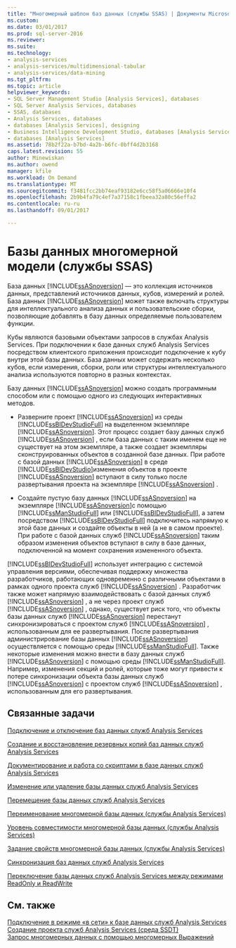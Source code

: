 ```yaml
---
title: "Многомерный шаблон баз данных (службы SSAS) | Документы Microsoft"
ms.custom: 
ms.date: 03/01/2017
ms.prod: sql-server-2016
ms.reviewer: 
ms.suite: 
ms.technology:
- analysis-services
- analysis-services/multidimensional-tabular
- analysis-services/data-mining
ms.tgt_pltfrm: 
ms.topic: article
helpviewer_keywords:
- SQL Server Management Studio [Analysis Services], databases
- SQL Server Analysis Services, databases
- SSAS, databases
- Analysis Services, databases
- databases [Analysis Services], designing
- Business Intelligence Development Studio, databases [Analysis Services]
- databases [Analysis Services]
ms.assetid: 78b2f22a-b7bd-4a2b-b6fc-0bff4d2b3168
caps.latest.revision: 55
author: Minewiskan
ms.author: owend
manager: kfile
ms.workload: On Demand
ms.translationtype: MT
ms.sourcegitcommit: f3481fcc2bb74eaf93182e6cc58f5a06666e10f4
ms.openlocfilehash: 2b9b4fa79c4ef7a37158c1fbeea32a80c56effa2
ms.contentlocale: ru-ru
ms.lasthandoff: 09/01/2017

---
```

# <a name="multidimensional-model-databases-ssas"></a>Базы данных многомерной модели (службы SSAS)
  База данных [!INCLUDE[ssASnoversion](../../includes/ssasnoversion-md.md)] — это коллекция источников данных, представлений источников данных, кубов, измерений и ролей. База данных [!INCLUDE[ssASnoversion](../../includes/ssasnoversion-md.md)] может также включать структуры для интеллектуального анализа данных и пользовательские сборки, позволяющие добавлять в базу данных определяемые пользователем функции.  
  
 Кубы являются базовыми объектами запросов в службах Analysis Services. При подключении к базе данных служб Analysis Services посредством клиентского приложения происходит подключение к кубу внутри этой базы данных. База данных может содержать несколько кубов, если измерения, сборки, роли или структуры интеллектуального анализа используются повторно в разных контекстах.  
  
 Базу данных [!INCLUDE[ssASnoversion](../../includes/ssasnoversion-md.md)] можно создать программным способом или с помощью одного из следующих интерактивных методов.  
  
-   Разверните проект [!INCLUDE[ssASnoversion](../../includes/ssasnoversion-md.md)] из среды [!INCLUDE[ssBIDevStudioFull](../../includes/ssbidevstudiofull-md.md)] на выделенном экземпляре [!INCLUDE[ssASnoversion](../../includes/ssasnoversion-md.md)]. Этот процесс создает базу данных служб [!INCLUDE[ssASnoversion](../../includes/ssasnoversion-md.md)] , если база данных с таким именем еще не существует на этом экземпляре, а также создает экземпляры сконструированных объектов в созданной базе данных. При работе с базой данных [!INCLUDE[ssASnoversion](../../includes/ssasnoversion-md.md)] в среде [!INCLUDE[ssBIDevStudio](../../includes/ssbidevstudio-md.md)]изменения объектов в проекте [!INCLUDE[ssASnoversion](../../includes/ssasnoversion-md.md)] вступают в силу только после развертывания проекта на экземпляре [!INCLUDE[ssASnoversion](../../includes/ssasnoversion-md.md)] .  
  
-   Создайте пустую базу данных [!INCLUDE[ssASnoversion](../../includes/ssasnoversion-md.md)] на экземпляре [!INCLUDE[ssASnoversion](../../includes/ssasnoversion-md.md)]с помощью [!INCLUDE[ssManStudioFull](../../includes/ssmanstudiofull-md.md)] или [!INCLUDE[ssBIDevStudioFull](../../includes/ssbidevstudiofull-md.md)], а затем посредством [!INCLUDE[ssBIDevStudioFull](../../includes/ssbidevstudiofull-md.md)] подключитесь напрямую к этой базе данных и создайте объекты в ней (а не в самом проекте). При работе с базой данных служб [!INCLUDE[ssASnoversion](../../includes/ssasnoversion-md.md)] таким образом изменения объектов вступают в силу в базе данных, подключенной на момент сохранения измененного объекта.  
  
 [!INCLUDE[ssBIDevStudioFull](../../includes/ssbidevstudiofull-md.md)] использует интеграцию с системой управления версиями, обеспечивая поддержку множества разработчиков, работающих одновременно с различными объектами в рамках одного проекта служб [!INCLUDE[ssASnoversion](../../includes/ssasnoversion-md.md)] . Разработчик также может напрямую взаимодействовать с базой данных служб [!INCLUDE[ssASnoversion](../../includes/ssasnoversion-md.md)] , а не через проект служб [!INCLUDE[ssASnoversion](../../includes/ssasnoversion-md.md)] , однако, существует риск того, что объекты базы данных служб [!INCLUDE[ssASnoversion](../../includes/ssasnoversion-md.md)] перестанут синхронизироваться с проектом служб [!INCLUDE[ssASnoversion](../../includes/ssasnoversion-md.md)] , использованным для ее развертывания. После развертывания администрирование базы данных [!INCLUDE[ssASnoversion](../../includes/ssasnoversion-md.md)] осуществляется с помощью среды [!INCLUDE[ssManStudioFull](../../includes/ssmanstudiofull-md.md)]. Также некоторые изменения можно внести в базу данных служб [!INCLUDE[ssASnoversion](../../includes/ssasnoversion-md.md)] с помощью среды [!INCLUDE[ssManStudioFull](../../includes/ssmanstudiofull-md.md)]. Например, изменения секций и ролей, которые тоже могут привести к потере синхронизации объекта базы данных служб [!INCLUDE[ssASnoversion](../../includes/ssasnoversion-md.md)] с проектом служб [!INCLUDE[ssASnoversion](../../includes/ssasnoversion-md.md)] , использованным для его развертывания.  
  
## <a name="related-tasks"></a>Связанные задачи  
 [Подключение и отключение баз данных служб Analysis Services](../../analysis-services/multidimensional-models/attach-and-detach-analysis-services-databases.md)  
  
 [Создание и восстановление резервных копий баз данных служб Analysis Services](../../analysis-services/multidimensional-models/backup-and-restore-of-analysis-services-databases.md)  
  
 [Документирование и работа со скриптами в базе данных служб Analysis Services](../../analysis-services/multidimensional-models/document-and-script-an-analysis-services-database.md)  
  
 [Изменение или удаление базы данных служб Analysis Services](../../analysis-services/multidimensional-models/modify-or-delete-an-analysis-services-database.md)  
  
 [Перемещение базы данных служб Analysis Services](../../analysis-services/multidimensional-models/move-an-analysis-services-database.md)  
  
 [Переименование многомерной базы данных (службы Analysis Services)](../../analysis-services/multidimensional-models/rename-a-multidimensional-database-analysis-services.md)  
  
 [Уровень совместимости многомерной базы данных (службы Analysis Services)](../../analysis-services/multidimensional-models/compatibility-level-of-a-multidimensional-database-analysis-services.md)  
  
 [Задание свойств многомерной базы данных (службы Analysis Services)](../../analysis-services/multidimensional-models/set-multidimensional-database-properties-analysis-services.md)  
  
 [Синхронизация баз данных служб Analysis Services](../../analysis-services/multidimensional-models/synchronize-analysis-services-databases.md)  
  
 [Переключение базы данных служб Analysis Services между режимами ReadOnly и ReadWrite](../../analysis-services/multidimensional-models/switch-an-analysis-services-database-between-readonly-and-readwrite-modes.md)  
  
## <a name="see-also"></a>См. также  
 [Подключение в режиме «в сети» к базе данных служб Analysis Services](../../analysis-services/multidimensional-models/connect-in-online-mode-to-an-analysis-services-database.md)   
 [Создание проекта служб Analysis Services (среда SSDT)](../../analysis-services/multidimensional-models/create-an-analysis-services-project-ssdt.md)   
 [Запрос многомерных данных с помощью многомерных Выражений](../../analysis-services/multidimensional-models/mdx/querying-multidimensional-data-with-mdx.md)  
  
  

